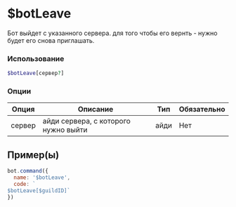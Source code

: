 # $botLeave
Бот выйдет с указанного сервера. для того чтобы его вернть - нужно будет его снова приглашать.
### Использование
```php
$botLeave[сервер?]
```

### Опции

| Опция | Описание | Тип | Обязательно |
|--------|-------------|------|----------|
| сервер | айди сервера, с которого нужно выйти | айди | Нет |  
## Пример(ы)

```javascript
bot.command({
  name: '$botLeave',
  code: `
$botLeave[$guildID]`
})
```
